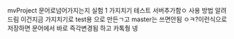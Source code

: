 mvProject
문어로넘어가지는지 실험 1
가지치기 테스트
서버추가함ㅇ
사용 방법 알려드림 이건지금 가지치기로 test용 으로 만든ㄱ고 master는 쓰면안됨 ㅇㅋ?이런식으로 저장하면 문어에서 바로 즉각변경됨
하고 카톡줭 넹